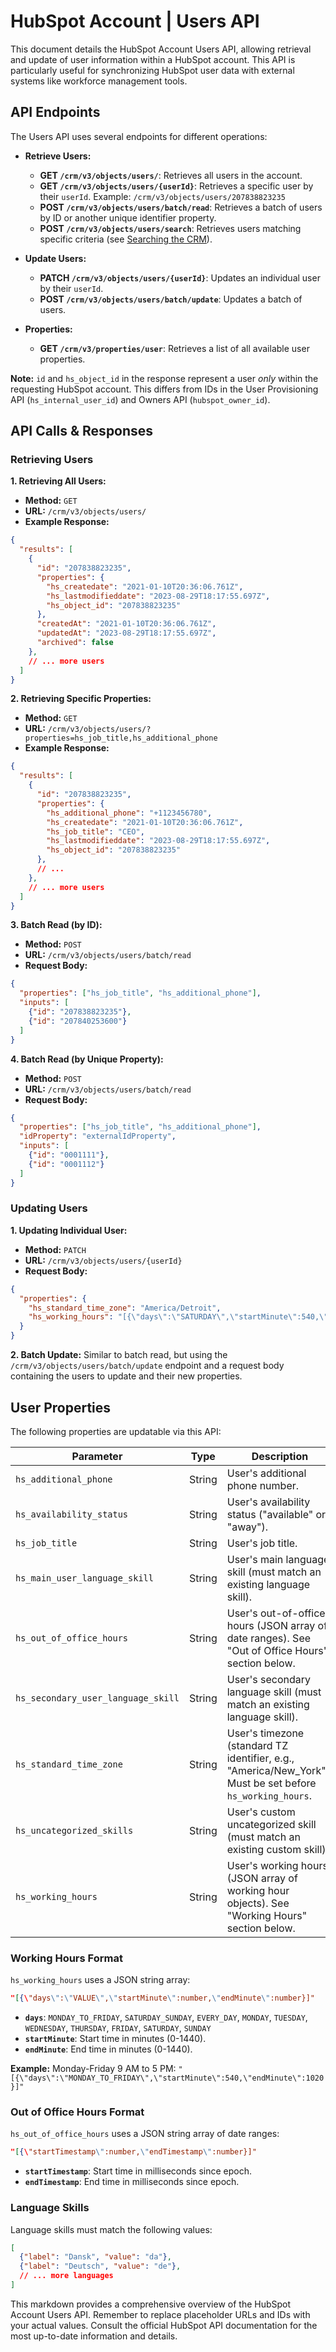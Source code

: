 # HubSpot Account | Users API

This document details the HubSpot Account Users API, allowing retrieval and update of user information within a HubSpot account.  This API is particularly useful for synchronizing HubSpot user data with external systems like workforce management tools.

## API Endpoints

The Users API uses several endpoints for different operations:

* **Retrieve Users:**
    * **GET `/crm/v3/objects/users/`**: Retrieves all users in the account.
    * **GET `/crm/v3/objects/users/{userId}`**: Retrieves a specific user by their `userId`.  Example: `/crm/v3/objects/users/207838823235`
    * **POST `/crm/v3/objects/users/batch/read`**: Retrieves a batch of users by ID or another unique identifier property.
    * **POST `/crm/v3/objects/users/search`**: Retrieves users matching specific criteria (see [Searching the CRM](link_to_crm_search_docs)).

* **Update Users:**
    * **PATCH `/crm/v3/objects/users/{userId}`**: Updates an individual user by their `userId`.
    * **POST `/crm/v3/objects/users/batch/update`**: Updates a batch of users.


* **Properties:**
    * **GET `/crm/v3/properties/user`**: Retrieves a list of all available user properties.

**Note:** `id` and `hs_object_id` in the response represent a user *only* within the requesting HubSpot account.  This differs from IDs in the User Provisioning API (`hs_internal_user_id`) and Owners API (`hubspot_owner_id`).


## API Calls & Responses

### Retrieving Users

**1. Retrieving All Users:**

* **Method:** `GET`
* **URL:** `/crm/v3/objects/users/`
* **Example Response:**

```json
{
  "results": [
    {
      "id": "207838823235",
      "properties": {
        "hs_createdate": "2021-01-10T20:36:06.761Z",
        "hs_lastmodifieddate": "2023-08-29T18:17:55.697Z",
        "hs_object_id": "207838823235"
      },
      "createdAt": "2021-01-10T20:36:06.761Z",
      "updatedAt": "2023-08-29T18:17:55.697Z",
      "archived": false
    },
    // ... more users
  ]
}
```

**2. Retrieving Specific Properties:**

* **Method:** `GET`
* **URL:** `/crm/v3/objects/users/?properties=hs_job_title,hs_additional_phone`
* **Example Response:**

```json
{
  "results": [
    {
      "id": "207838823235",
      "properties": {
        "hs_additional_phone": "+1123456780",
        "hs_createdate": "2021-01-10T20:36:06.761Z",
        "hs_job_title": "CEO",
        "hs_lastmodifieddate": "2023-08-29T18:17:55.697Z",
        "hs_object_id": "207838823235"
      },
      // ...
    },
    // ... more users
  ]
}
```

**3. Batch Read (by ID):**

* **Method:** `POST`
* **URL:** `/crm/v3/objects/users/batch/read`
* **Request Body:**

```json
{
  "properties": ["hs_job_title", "hs_additional_phone"],
  "inputs": [
    {"id": "207838823235"},
    {"id": "207840253600"}
  ]
}
```

**4. Batch Read (by Unique Property):**

* **Method:** `POST`
* **URL:** `/crm/v3/objects/users/batch/read`
* **Request Body:**

```json
{
  "properties": ["hs_job_title", "hs_additional_phone"],
  "idProperty": "externalIdProperty",
  "inputs": [
    {"id": "0001111"},
    {"id": "0001112"}
  ]
}
```


### Updating Users

**1. Updating Individual User:**

* **Method:** `PATCH`
* **URL:** `/crm/v3/objects/users/{userId}`
* **Request Body:**

```json
{
  "properties": {
    "hs_standard_time_zone": "America/Detroit",
    "hs_working_hours": "[{\"days\":\"SATURDAY\",\"startMinute\":540,\"endMinute\":1020},{\"days\":\"WEDNESDAY\",\"startMinute\":540,\"endMinute\":1020}]"
  }
}
```

**2. Batch Update:**  Similar to batch read, but using the `/crm/v3/objects/users/batch/update` endpoint and a request body containing the users to update and their new properties.


## User Properties

The following properties are updatable via this API:

| Parameter                     | Type    | Description                                                                                             |
|---------------------------------|---------|---------------------------------------------------------------------------------------------------------|
| `hs_additional_phone`         | String  | User's additional phone number.                                                                         |
| `hs_availability_status`       | String  | User's availability status ("available" or "away").                                                    |
| `hs_job_title`                 | String  | User's job title.                                                                                       |
| `hs_main_user_language_skill` | String  | User's main language skill (must match an existing language skill).                                     |
| `hs_out_of_office_hours`      | String  | User's out-of-office hours (JSON array of date ranges).  See "Out of Office Hours" section below.       |
| `hs_secondary_user_language_skill` | String | User's secondary language skill (must match an existing language skill).                               |
| `hs_standard_time_zone`       | String  | User's timezone (standard TZ identifier, e.g., "America/New_York"). Must be set before `hs_working_hours`. |
| `hs_uncategorized_skills`     | String  | User's custom uncategorized skill (must match an existing custom skill).                               |
| `hs_working_hours`            | String  | User's working hours (JSON array of working hour objects). See "Working Hours" section below.          |


### Working Hours Format

`hs_working_hours` uses a JSON string array:

```json
"[{\"days\":\"VALUE\",\"startMinute\":number,\"endMinute\":number}]"
```

* **`days`**:  `MONDAY_TO_FRIDAY`, `SATURDAY_SUNDAY`, `EVERY_DAY`, `MONDAY`, `TUESDAY`, `WEDNESDAY`, `THURSDAY`, `FRIDAY`, `SATURDAY`, `SUNDAY`
* **`startMinute`**:  Start time in minutes (0-1440).
* **`endMinute`**: End time in minutes (0-1440).

**Example:** Monday-Friday 9 AM to 5 PM: `"[{\"days\":\"MONDAY_TO_FRIDAY\",\"startMinute\":540,\"endMinute\":1020}]"`


### Out of Office Hours Format

`hs_out_of_office_hours` uses a JSON string array of date ranges:

```json
"[{\"startTimestamp\":number,\"endTimestamp\":number}]"
```

* **`startTimestamp`**: Start time in milliseconds since epoch.
* **`endTimestamp`**: End time in milliseconds since epoch.


### Language Skills

Language skills must match the following values:

```json
[
  {"label": "Dansk", "value": "da"},
  {"label": "Deutsch", "value": "de"},
  // ... more languages
]
```


This markdown provides a comprehensive overview of the HubSpot Account Users API. Remember to replace placeholder URLs and IDs with your actual values.  Consult the official HubSpot API documentation for the most up-to-date information and details.

